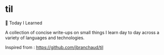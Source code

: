 # til
📝 Today I Learned

A collection of concise write-ups on small things I learn day to day across a variety of languages and technologies. 

Inspired from : https://github.com/jbranchaud/til